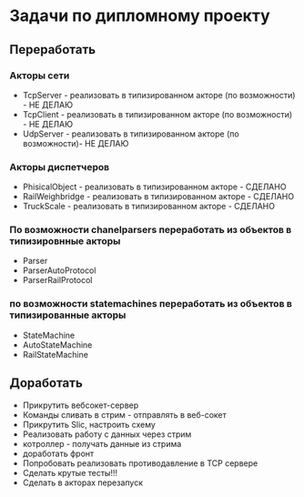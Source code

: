 # Задачи по дипломному проекту

## Переработать
### Акторы сети
* TcpServer - реализовать в типизированном акторе (по возможности) - НЕ ДЕЛАЮ
* TcpClient - реализовать в типизированном акторе (по возможности) - НЕ ДЕЛАЮ
* UdpServer - реализовать в типизированном акторе (по возможности)- НЕ ДЕЛАЮ
### Акторы диспетчеров 
* PhisicalObject - реализовать в типизированном акторе - СДЕЛАНО
* RailWeighbridge - реализовать в типизированном акторе - СДЕЛАНО
* TruckScale - реализовать в типизированном акторе - СДЕЛАНО

### По возможности chanelparsers переработать из объектов в типизировнные акторы
* Parser
* ParserAutoProtocol
* ParserRailProtocol

### по возможности statemachines переработать из объектов в типизированные акторы
* StateMachine
* AutoStateMachine
* RailStateMachine

## Доработать 

* Прикрутить вебсокет-сервер 
* Команды сливать в стрим - отправлять в веб-сокет
* Прикрутить Slic, настроить схему
* Реализовать работу с данных через стрим
* котроллер - получать данные из стрима 
* доработать фронт
* Попробовать реализовать противодавление в TCP сервере
* Сделать крутые тесты!!!
* Сделать в акторах перезапуск

